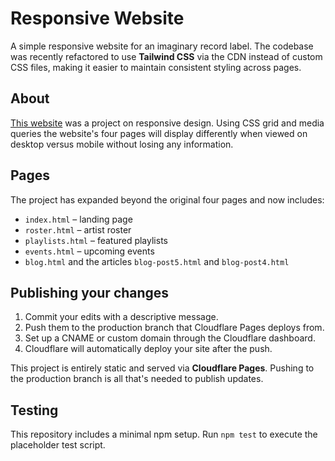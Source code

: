 # Responsive Website
A simple responsive website for an imaginary record label. The codebase
was recently refactored to use **Tailwind CSS** via the CDN instead of
custom CSS files, making it easier to maintain consistent styling
across pages.

## About
[This website](https://alafia.me/) was a project on responsive design. Using CSS grid and media queries the website's four pages will display differently when viewed on desktop versus mobile without losing any information.

## Pages
The project has expanded beyond the original four pages and now includes:

- `index.html` – landing page
- `roster.html` – artist roster
- `playlists.html` – featured playlists
- `events.html` – upcoming events
- `blog.html` and the articles `blog-post5.html` and `blog-post4.html`

## Publishing your changes
1. Commit your edits with a descriptive message.
2. Push them to the production branch that Cloudflare Pages deploys from.
3. Set up a CNAME or custom domain through the Cloudflare dashboard.
4. Cloudflare will automatically deploy your site after the push.

This project is entirely static and served via **Cloudflare Pages**.
Pushing to the production branch is all that's needed to publish updates.

## Testing

This repository includes a minimal npm setup. Run `npm test` to execute the
placeholder test script.

